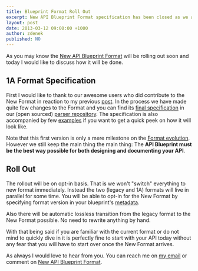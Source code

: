 ```yaml
---
title: Blueprint Format Roll Out
excerpt: New API Blueprint Format specification has been closed as we are getting ready for its roll out. 
layout: post
date: 2013-03-12 09:00:00 +1000
author: zdenek
published: NO
---
```


As you may know the [New API Blueprint Format](http://blog.apiary.io/2013/02/20/New-API-Blueprint-Format-Basics/) will be rolling out soon and today I would like to discuss how it will be done. 

## 1A Format Specification
First I would like to thank to our awesome users who did contribute to the New Format in reaction to my previous [post](http://blog.apiary.io/2013/02/20/New-API-Blueprint-Format-Basics/). In the process we have made quite few changes to the Format and you can find its [final specification](https://github.com/apiaryio/blueprint-parser/blob/zdne/format1A/doc/APIBlueprintSpecification.md) in our (open sourced) [parser repository](https://github.com/apiaryio/blueprint-parser/tree/zdne/format1A). The specification is also accompanied by few [examples](https://github.com/apiaryio/blueprint-parser/tree/zdne/format1A/examples) if you want to get a quick peek on how it will look like.

Note that this first version is only a mere milestone on the [Format evolution](http://blog.apiary.io/2013/01/27/New-API-Blueprint-Format/). However we still keep the main thing the main thing: The **API Blueprint must be the best way possible for both designing and documenting your API**.

## Roll Out
The rollout will be on opt-in basis. That is we won't "switch" everything to new format immediately. Instead the two (legacy and 1A) formats will live in parallel for some time. You will be able to opt-in for the New Format by specifying format version in your blueprint's [metadata](https://github.com/apiaryio/blueprint-parser/blob/zdne/format1A/doc/APIBlueprintSpecification.md#41-metadata-section-metadatasection).

Also there will be automatic lossless transition from the legacy format to the New Format possible. No need to rewrite anything by hand. 

With that being said if you are familiar with the current format or do not mind to quickly dive in it is perfectly fine to start with your API today without any fear that you will have to start over once the New Format arrives. 

As always I would love to hear from you. You can reach me on [my email](z@apiary.io) or comment on [New API Blueprint Format](http://support.apiary.io/forums/120125-general/suggestions/2970802-new-api-blueprint-format).



